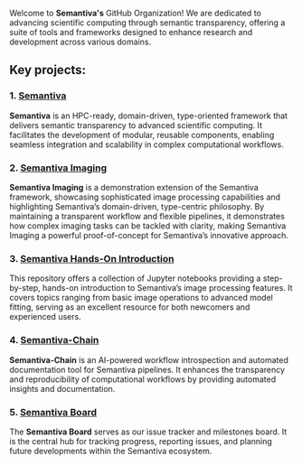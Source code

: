 Welcome to **Semantiva's** GitHub Organization! We are dedicated to advancing scientific computing through semantic transparency, offering a suite of tools and frameworks designed to enhance research and development across various domains.

## Key projects:

### 1. [Semantiva](https://github.com/semantiva/semantiva)

**Semantiva** is an HPC-ready, domain-driven, type-oriented framework that delivers semantic transparency to advanced scientific computing. It facilitates the development of modular, reusable components, enabling seamless integration and scalability in complex computational workflows.

### 2. [Semantiva Imaging](https://github.com/semantiva/semantiva-imaging)

**Semantiva Imaging** is a demonstration extension of the Semantiva framework, showcasing sophisticated image processing capabilities and highlighting Semantiva’s domain-driven, type-centric philosophy. By maintaining a transparent workflow and flexible pipelines, it demonstrates how complex imaging tasks can be tackled with clarity, making Semantiva Imaging a powerful proof-of-concept for Semantiva’s innovative approach.

### 3. [Semantiva Hands-On Introduction](https://github.com/semantiva/semantiva-hands-on-intro)

This repository offers a collection of Jupyter notebooks providing a step-by-step, hands-on introduction to Semantiva’s image processing features. It covers topics ranging from basic image operations to advanced model fitting, serving as an excellent resource for both newcomers and experienced users.

### 4. [Semantiva-Chain](https://github.com/semantiva/semantiva-chain)

**Semantiva-Chain** is an AI-powered workflow introspection and automated documentation tool for Semantiva pipelines. It enhances the transparency and reproducibility of computational workflows by providing automated insights and documentation.

### 5. [Semantiva Board](https://github.com/semantiva/Semantiva-board)

The **Semantiva Board** serves as our issue tracker and milestones board. It is the central hub for tracking progress, reporting issues, and planning future developments within the Semantiva ecosystem.

